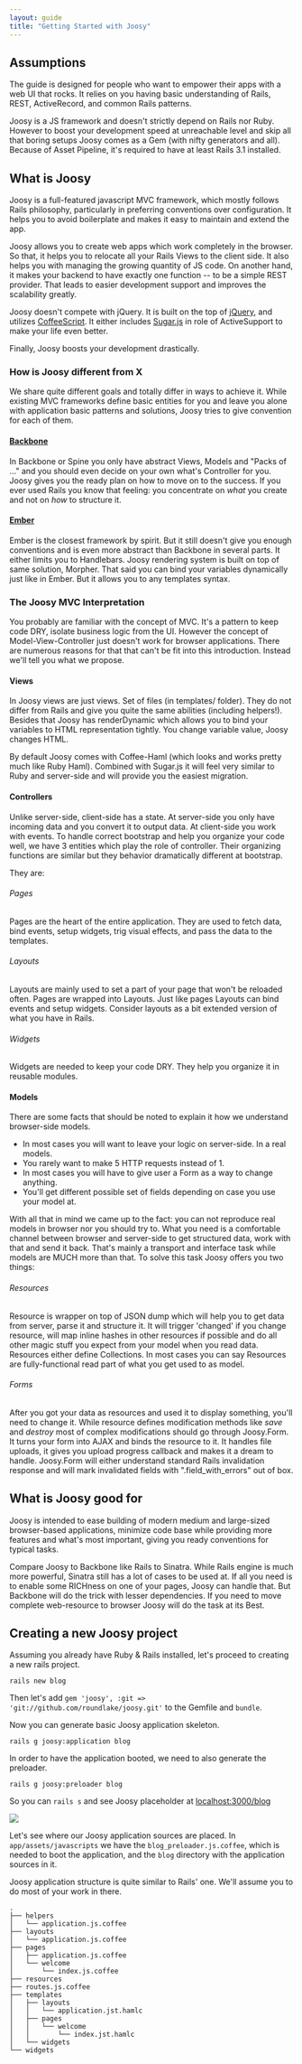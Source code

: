 ```yaml
---
layout: guide
title: "Getting Started with Joosy"
---
```


## Assumptions

The guide is designed for people who want to empower their apps with a web UI that rocks. It relies on you having basic understanding of Rails, REST, ActiveRecord, and common Rails patterns.

Joosy is a JS framework and doesn't strictly depend on Rails nor Ruby. However to boost your development speed at unreachable level and skip all that boring setups Joosy comes as a Gem (with nifty generators and all). Because of Asset Pipeline, it's required to have at least Rails 3.1 installed.

## What is Joosy

Joosy is a full-featured javascript MVC framework, which mostly follows Rails philosophy, particularly in preferring conventions over configuration. It helps you to avoid boilerplate and makes it easy to maintain and extend the app.

Joosy allows you to create web apps which work completely in the browser. So that, it helps you to relocate all your Rails Views to the client side. It also helps you with managing the growing quantity of JS code. On another hand, it makes your backend to have exactly one function --  to be a simple REST provider. That leads to easier development support and improves the scalability greatly.

Joosy doesn't compete with jQuery. It is built on the top of [jQuery](http://jquery.com/), and utilizes [CoffeeScript](http://coffeescript.org/). It either includes [Sugar.js](http://sugarjs.com/) in role of ActiveSupport to make your life even better.

Finally, Joosy boosts your development drastically.

### How is Joosy different from X

We share quite different goals and totally differ in ways to achieve it. While existing MVC frameworks define basic entities for you and leave you alone with application basic patterns and solutions, Joosy tries to give convention for each of them.

#### [Backbone](http://documentcloud.github.com/backbone/)

In Backbone or Spine you only have abstract Views, Models and "Packs of …" and you should even decide on your own what's Controller for you. Joosy gives you the ready plan on how to move on to the success. If you ever used Rails you know that feeling: you concentrate on _what_ you create and not on _how_ to structure it.

#### [Ember](http://emberjs.com/)

Ember is the closest framework by spirit. But it still doesn't give you enough conventions and is even more abstract than Backbone in several parts. It either limits you to Handlebars. Joosy rendering system is built on top of same solution, Morpher. That said you can bind your variables dynamically just like in Ember. But it allows you to any templates syntax.

### The Joosy MVC Interpretation

You probably are familiar with the concept of MVC. It's a pattern to keep code DRY, isolate business logic from the UI. However the concept of Model-View-Controller just doesn't work for browser applications. There are numerous reasons for that that can't be fit into this introduction. Instead we'll tell you what we propose.

#### Views

In Joosy views are just views. Set of files (in templates/ folder). They do not differ from Rails and give you quite the same abilities (including helpers!). Besides that Joosy has renderDynamic which allows you to bind your variables to HTML representation tightly. You change variable value, Joosy changes HTML.

By default Joosy comes with Coffee-Haml (which looks and works pretty much like Ruby Haml). Combined with Sugar.js it will feel very similar to Ruby and server-side and will provide you the easiest migration.

#### Controllers

Unlike server-side, client-side has a state. At server-side you only have incoming data and you convert it to output data. At client-side you work with events. To handle correct bootstrap and help you organize your code well, we have 3 entities which play the role of controller. Their organizing functions are similar but they behavior dramatically different at bootstrap.

They are:

###### Pages
Pages are the heart of the entire application. They are used to fetch data, bind events, setup widgets, trig visual effects, and pass the data to the templates.

###### Layouts 
Layouts are mainly used to set a part of your page that won't be reloaded often. Pages are wrapped into Layouts. Just like pages Layouts can bind events and setup widgets. Consider layouts as a bit extended version of what you have in Rails.

###### Widgets 
Widgets are needed to keep your code DRY. They help you organize it in reusable modules.

#### Models

There are some facts that should be noted to explain it how we understand browser-side models.

* In most cases you will want to leave your logic on server-side. In a real models. 
* You rarely want to make 5 HTTP requests instead of 1.
* In most cases you will have to give user a Form as a way to change anything.
* You'll get different possible set of fields depending on case you use your model at.

With all that in mind we came up to the fact: you can not reproduce real models in browser nor you should try to. What you need is a comfortable channel between browser and server-side to get structured data, work with that and send it back. That's mainly a transport and interface task while models are MUCH more than that. To solve this task Joosy offers you two things:

###### Resources
Resource is wrapper on top of JSON dump which will help you to get data from server, parse it and structure it. It will trigger 'changed' if you change resource, will map inline hashes in other resources if possible and do all other magic stuff you expect from your model when you read data. Resources either define Collections. In most cases you can say Resources are fully-functional read part of what you get used to as model.

###### Forms
After you got your data as resources and used it to display something, you'll need to change it. While resource defines modification methods like _save_ and _destroy_ most of complex modifications should go through Joosy.Form. It turns your form into AJAX and binds the resource to it. It handles file uploads, it gives you upload progress callback and makes it a dream to handle. Joosy.Form will either understand standard Rails invalidation response and will mark invalidated fields with ".field_with_errors" out of box.


## What is Joosy good for

Joosy is intended to ease building of modern medium and large-sized browser-based applications, minimize code base while providing more features and what's most important, giving you ready conventions for typical tasks.

Compare Joosy to Backbone like Rails to Sinatra. While Rails engine is much more powerful, Sinatra still has a lot of cases to be used at. If all you need is to enable some RICHness on one of your pages, Joosy can handle that. But Backbone will do the trick with lesser dependencies. If you need to move complete web-resource to browser Joosy will do the task at its Best.

## Creating a new Joosy project

Assuming you already have Ruby & Rails installed, let's proceed to creating a new rails project.

    rails new blog

Then let's add `gem 'joosy', :git => 'git://github.com/roundlake/joosy.git'` to the Gemfile and `bundle`.

Now you can generate basic Joosy application skeleton.

    rails g joosy:application blog

In order to have the application booted, we need to also generate the preloader.

    rails g joosy:preloader blog

So you can `rails s` and see Joosy placeholder at [localhost:3000/blog](http://localhost:3000/blog)

![](http://f.cl.ly/items/3r1T27472y0K0u440Z3B/Screen%20Shot%202012-02-11%20at%2011.28.49%20AM.png)

Let's see where our Joosy application sources are placed. In `app/assets/javascripts` we have the `blog_preloader.js.coffee`, which is needed to boot the application, and the `blog` directory with the application sources in it.

Joosy application structure is quite similar to Rails' one. We'll assume you to do most of your work in there.

    .
    ├── helpers
    │   └── application.js.coffee
    ├── layouts
    │   └── application.js.coffee
    ├── pages
    │   ├── application.js.coffee
    │   └── welcome
    │       └── index.js.coffee
    ├── resources
    ├── routes.js.coffee
    ├── templates
    │   ├── layouts
    │   │   └── application.jst.hamlc
    │   ├── pages
    │   │   └── welcome
    │   │       └── index.jst.hamlc
    │   └── widgets
    └── widgets
